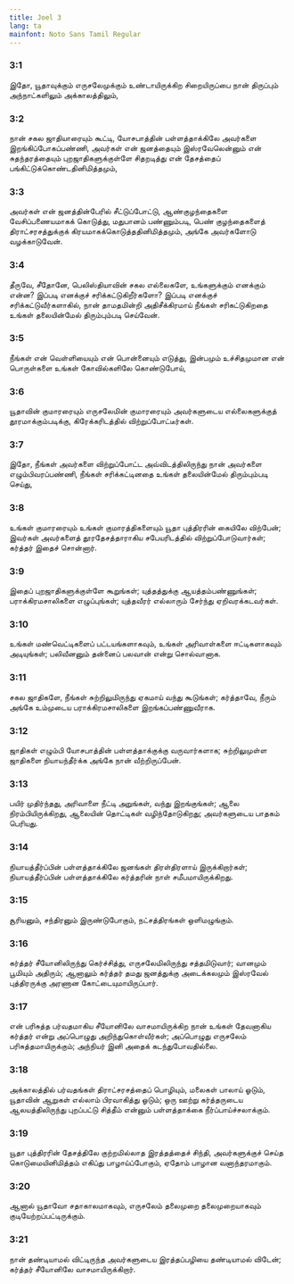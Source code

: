 ```yaml
---
title: Joel 3
lang: ta
mainfont: Noto Sans Tamil Regular
---
```


###  3:1

இதோ, யூதாவுக்கும் எருசலேமுக்கும் உண்டாயிருக்கிற சிறையிருப்பை நான் திருப்பும் அந்நாட்களிலும் அக்காலத்திலும்,

###  3:2

நான் சகல ஜாதியாரையும் கூட்டி, யோசபாத்தின் பள்ளத்தாக்கிலே அவர்களை இறங்கிப்போகப்பண்ணி, அவர்கள் என் ஜனத்தையும் இஸ்ரவேலென்னும் என் சுதந்தரத்தையும் புறஜாதிகளுக்குள்ளே சிதறடித்து என் தேசத்தைப் பங்கிட்டுக்கொண்டதினிமித்தமும்,

###  3:3

அவர்கள் என் ஜனத்தின்பேரில் சீட்டுப்போட்டு, ஆண்குழந்தைகளை வேசிப்பணையமாகக் கொடுத்து, மதுபானம் பண்ணும்படி, பெண் குழந்தைகளைத் திராட்சரசத்துக்குக் கிரயமாகக்கொடுத்ததினிமித்தமும், அங்கே அவர்களோடு வழக்காடுவேன்.

###  3:4

தீருவே, சீதோனே, பெலிஸ்தியாவின் சகல எல்லைகளே, உங்களுக்கும் எனக்கும் என்ன? இப்படி எனக்குச் சரிக்கட்டுகிறீர்களோ? இப்படி எனக்குச் சரிக்கட்டுவீர்களாகில், நான் தாமதமின்றி அதிசீக்கிரமாய் நீங்கள் சரிகட்டுகிறதை உங்கள் தலையின்மேல் திரும்பும்படி செய்வேன்.

###  3:5

நீங்கள் என் வெள்ளியையும் என் பொன்னையும் எடுத்து, இன்பமும் உச்சிதமுமான என் பொருள்களை உங்கள் கோவில்களிலே கொண்டுபோய்,

###  3:6

யூதாவின் குமாரரையும் எருசலேமின் குமாரரையும் அவர்களுடைய எல்லைகளுக்குத் தூரமாக்கும்படிக்கு, கிரேக்கரிடத்தில் விற்றுப்போட்டீர்கள்.

###  3:7

இதோ, நீங்கள் அவர்களை விற்றுப்போட்ட அவ்விடத்திலிருந்து நான் அவர்களை எழும்பிவரப்பண்ணி, நீங்கள் சரிக்கட்டினதை உங்கள் தலையின்மேல் திரும்பும்படி செய்து,

###  3:8

உங்கள் குமாரரையும் உங்கள் குமாரத்திகளையும் யூதா புத்திரரின் கையிலே விற்பேன்; இவர்கள் அவர்களைத் தூரதேசத்தாராகிய சபேயரிடத்தில் விற்றுப்போடுவார்கள்; கர்த்தர் இதைச் சொன்னார்.

###  3:9

இதைப் புறஜாதிகளுக்குள்ளே கூறுங்கள்; யுத்தத்துக்கு ஆயத்தம்பண்ணுங்கள்; பராக்கிரமசாலிகளை எழுப்புங்கள்; யுத்தவீரர் எல்லாரும் சேர்ந்து ஏறிவரக்கடவர்கள்.

###  3:10

உங்கள் மண்வெட்டிகளைப் பட்டயங்களாகவும், உங்கள் அரிவாள்களை ஈட்டிகளாகவும் அடியுங்கள்; பலிவீனனும் தன்னைப் பலவான் என்று சொல்வானாக.

###  3:11

சகல ஜாதிகளே, நீங்கள் சுற்றிலுமிருந்து ஏகமாய் வந்து கூடுங்கள்; கர்த்தாவே, நீரும் அங்கே உம்முடைய பராக்கிரமசாலிகளை இறங்கப்பண்ணுவீராக.

###  3:12

ஜாதிகள் எழும்பி யோசபாத்தின் பள்ளத்தாக்குக்கு வருவார்களாக; சுற்றிலுமுள்ள ஜாதிகளை நியாயந்தீர்க்க அங்கே நான் வீற்றிருப்பேன்.

###  3:13

பயிர் முதிர்ந்தது, அரிவாளை நீட்டி அறுங்கள், வந்து இறங்குங்கள்; ஆலை நிரம்பியிருக்கிறது, ஆலையின் தொட்டிகள் வழிந்தோடுகிறது; அவர்களுடைய பாதகம் பெரியது.

###  3:14

நியாயத்தீர்ப்பின் பள்ளத்தாக்கிலே ஜனங்கள் திரள்திரளாய் இருக்கிறார்கள்; நியாயத்தீர்ப்பின் பள்ளத்தாக்கிலே கர்த்தரின் நாள் சமீபமாயிருக்கிறது.

###  3:15

சூரியனும், சந்திரனும் இருண்டுபோகும், நட்சத்திரங்கள் ஒளிமழுங்கும்.

###  3:16

கர்த்தர் சீயோனிலிருந்து கெர்ச்சித்து, எருசலேமிலிருந்து சத்தமிடுவார்; வானமும் பூமியும் அதிரும்; ஆனாலும் கர்த்தர் தமது ஜனத்துக்கு அடைக்கலமும் இஸ்ரவேல் புத்திரருக்கு அரணான கோட்டையுமாயிருப்பார்.

###  3:17

என் பரிசுத்த பர்வதமாகிய சீயோனிலே வாசமாயிருக்கிற நான் உங்கள் தேவனாகிய கர்த்தர் என்று அப்பொழுது அறிந்துகொள்வீர்கள்; அப்பொழுது எருசலேம் பரிசுத்தமாயிருக்கும்; அந்நியர் இனி அதைக் கடந்துபோவதில்லை.

###  3:18

அக்காலத்தில் பர்வதங்கள் திராட்சரசத்தைப் பொழியும், மலைகள் பாலாய் ஓடும், யூதாவின் ஆறுகள் எல்லாம் பிரவாகித்து ஓடும்; ஒரு ஊற்று கர்த்தருடைய ஆலயத்திலிருந்து புறப்பட்டு சித்தீம் என்னும் பள்ளத்தாக்கை நீர்ப்பாய்ச்சலாக்கும்.

###  3:19

யூதா புத்திரரின் தேசத்திலே குற்றமில்லாத இரத்தத்தைச் சிந்தி, அவர்களுக்குச் செய்த கொடுமையினிமித்தம் எகிப்து பாழாய்ப்போகும், ஏதோம் பாழான வனாந்தரமாகும்.

###  3:20

ஆனால் யூதாவோ சதாகாலமாகவும், எருசலேம் தலைமுறை தலைமுறையாகவும் குடியேற்றப்பட்டிருக்கும்.

###  3:21

நான் தண்டியாமல் விட்டிருந்த அவர்களுடைய இரத்தப்பழியை தண்டியாமல் விடேன்; கர்த்தர் சீயோனிலே வாசமாயிருக்கிறார்.

